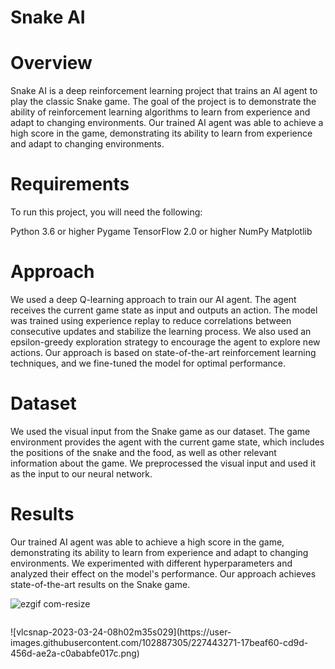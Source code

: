 
# Snake AI

# Overview
Snake AI is a deep reinforcement learning project that trains an AI agent to play the classic Snake game. The goal of the project is to demonstrate the ability of reinforcement learning algorithms to learn from experience and adapt to changing environments. Our trained AI agent was able to achieve a high score in the game, demonstrating its ability to learn from experience and adapt to changing environments.

# Requirements
To run this project, you will need the following:

Python 3.6 or higher
Pygame
TensorFlow 2.0 or higher
NumPy
Matplotlib

# Approach
We used a deep Q-learning approach to train our AI agent. The agent receives the current game state as input and outputs an action. The model was trained using experience replay to reduce correlations between consecutive updates and stabilize the learning process. We also used an epsilon-greedy exploration strategy to encourage the agent to explore new actions. Our approach is based on state-of-the-art reinforcement learning techniques, and we fine-tuned the model for optimal performance.

# Dataset
We used the visual input from the Snake game as our dataset. The game environment provides the agent with the current game state, which includes the positions of the snake and the food, as well as other relevant information about the game. We preprocessed the visual input and used it as the input to our neural network.

# Results
Our trained AI agent was able to achieve a high score in the game, demonstrating its ability to learn from experience and adapt to changing environments. We experimented with different hyperparameters and analyzed their effect on the model's performance. Our approach achieves state-of-the-art results on the Snake game.

![ezgif com-resize](https://user-images.githubusercontent.com/102887305/227441711-28b197d4-4bca-43e4-91dd-e83d8398af10.gif)
<p align="center">
  <img src="https://user-images.githubusercontent.com/102887305/227443271-17beaf60-cd9d-456d-ae2a-c0ababfe017c.png" alt=""/>
</p>
![vlcsnap-2023-03-24-08h02m35s029](https://user-images.githubusercontent.com/102887305/227443271-17beaf60-cd9d-456d-ae2a-c0ababfe017c.png)


